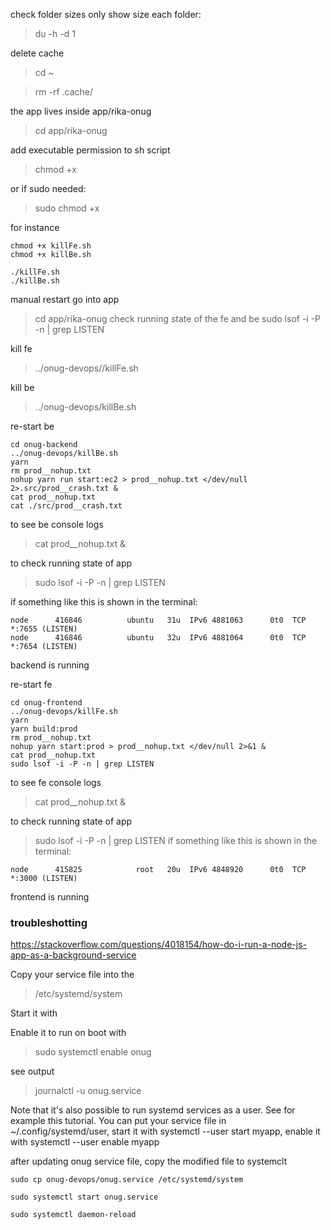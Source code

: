 check folder sizes only show size each folder:
> du -h -d 1

delete cache
>cd ~

> rm -rf .cache/


the app lives inside app/rika-onug
> cd app/rika-onug

add executable permission to sh script
>chmod +x

or if sudo needed:
>sudo chmod +x

for instance
```
chmod +x killFe.sh
chmod +x killBe.sh

./killFe.sh
./killBe.sh
```

manual restart
go into app
> cd app/rika-onug 
check running state of the fe and be
> sudo lsof -i -P -n | grep LISTEN
 
kill fe
> ../onug-devops//killFe.sh

kill be 
> ../onug-devops/killBe.sh

re-start be
```
cd onug-backend
../onug-devops/killBe.sh
yarn
rm prod__nohup.txt
nohup yarn run start:ec2 > prod__nohup.txt </dev/null 2>.src/prod__crash.txt &
cat prod__nohup.txt
cat ./src/prod__crash.txt

```
to see be console logs
> cat prod__nohup.txt &

to check running state of app 
> sudo lsof -i -P -n | grep LISTEN

if something like this is shown in the terminal:
```
node      416846          ubuntu   31u  IPv6 4881063      0t0  TCP *:7655 (LISTEN)
node      416846          ubuntu   32u  IPv6 4881064      0t0  TCP *:7654 (LISTEN)
```
backend is running



re-start fe
```
cd onug-frontend
../onug-devops/killFe.sh
yarn
yarn build:prod
rm prod__nohup.txt
nohup yarn start:prod > prod__nohup.txt </dev/null 2>&1 &
cat prod__nohup.txt
sudo lsof -i -P -n | grep LISTEN
```

to see fe console logs
> cat prod__nohup.txt &

to check running state of app
> sudo lsof -i -P -n | grep LISTEN
if something like this is shown in the terminal:
```
node      415825            root   20u  IPv6 4848920      0t0  TCP *:3000 (LISTEN)
```
frontend is running



### troubleshotting
https://stackoverflow.com/questions/4018154/how-do-i-run-a-node-js-app-as-a-background-service

Copy your service file into the
> /etc/systemd/system

Start it with
>   

Enable it to run on boot with
> sudo systemctl enable onug


see output
> journalctl -u onug.service

Note that it's also possible to run systemd services as a user. See for example this tutorial. You can put your service file in ~/.config/systemd/user, start it with systemctl --user start myapp, enable it with systemctl --user enable myapp


after updating onug service file, copy the modified file to systemclt
```
sudo cp onug-devops/onug.service /etc/systemd/system

sudo systemctl start onug.service

sudo systemctl daemon-reload
```
